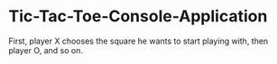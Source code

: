 # Tic-Tac-Toe-Console-Application



First, player X chooses the square he wants to start playing with, then player O, and so on.
